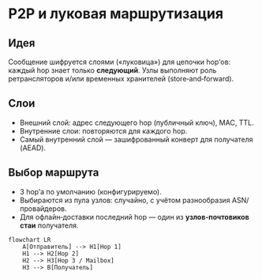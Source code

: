 # P2P и луковая маршрутизация

## Идея
Сообщение шифруется слоями («луковица») для цепочки hop’ов: каждый hop знает только **следующий**.
Узлы выполняют роль ретрансляторов и/или временных хранителей (store‑and‑forward).

## Слои
- Внешний слой: адрес следующего hop (публичный ключ), MAC, TTL.
- Внутренние слои: повторяются для каждого hop.
- Самый внутренний слой — зашифрованный конверт для получателя (AEAD).

## Выбор маршрута
- 3 hop’а по умолчанию (конфигурируемо).
- Выбираются из пула узлов: случайно, с учётом разнообразия ASN/провайдеров.
- Для офлайн‑доставки последний hop — один из **узлов‑почтовиков стаи** получателя.

```mermaid
flowchart LR
    A[Отправитель] --> H1[Hop 1]
    H1 --> H2[Hop 2]
    H2 --> H3[Hop 3 / Mailbox]
    H3 --> B[Получатель]
```
